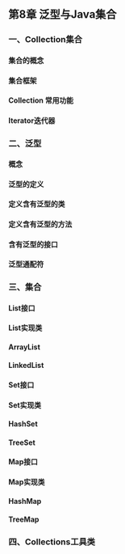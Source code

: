 ## 第8章 泛型与Java集合

### ⼀、Collection集合
#### 集合的概念
#### 集合框架
#### Collection 常⽤功能
#### Iterator迭代器
### ⼆、泛型
#### 概念
#### 泛型的定义
#### 定义含有泛型的类
#### 定义含有泛型的⽅法
#### 含有泛型的接⼝
#### 泛型通配符
### 三、集合
#### List接⼝
#### List实现类
#### ArrayList
#### LinkedList
#### Set接⼝
#### Set实现类
#### HashSet
#### TreeSet
#### Map接⼝
#### Map实现类
#### HashMap
#### TreeMap
### 四、Collections⼯具类